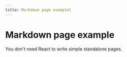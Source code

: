 ```yaml
---
title: Markdown page examplel
---
```


# Markdown page example

You don't need React to write simple standalone pages.
